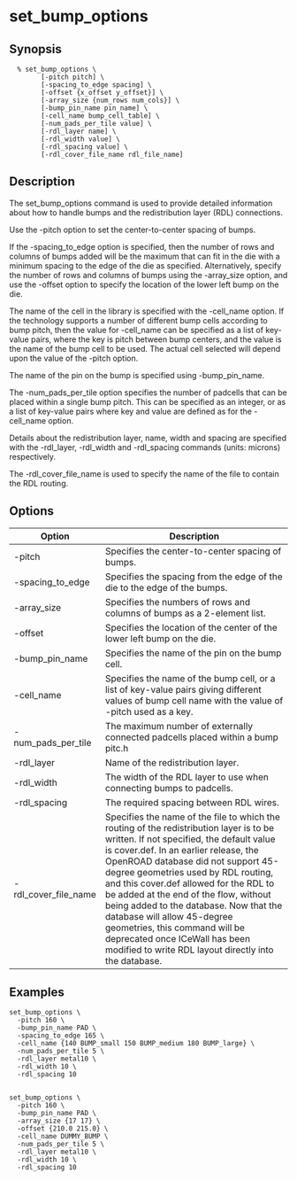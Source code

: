 # set_bump_options

## Synopsis
```
  % set_bump_options \
        [-pitch pitch] \
        [-spacing_to_edge spacing] \
        [-offset {x_offset y_offset}] \
        [-array_size {num_rows num_cols}] \
        [-bump_pin_name pin_name] \
        [-cell_name bump_cell_table] \
        [-num_pads_per_tile value] \
        [-rdl_layer name] \
        [-rdl_width value] \
        [-rdl_spacing value] \
        [-rdl_cover_file_name rdl_file_name]
```

## Description
The set_bump_options command is used to provide detailed information about how to handle bumps and the redistribution layer (RDL) connections.

Use the -pitch option to set the center-to-center spacing of bumps.

If the -spacing_to_edge option is specified, then the number of rows and columns of bumps added will be the maximum that can fit in the die with a minimum spacing to the edge of the die as specified. Alternatively, specify the number of rows and columns of bumps using the -array_size option, and use the -offset option to specify the location of the lower left bump on the die.

The name of the cell in the library is specified with the -cell_name option. If the technology supports a number of different bump cells according to bump pitch, then the value for -cell_name can be specified as a list of key-value pairs, where the key is pitch between bump centers, and the value is the name of the bump cell to be used. The actual cell selected will depend upon the value of the -pitch option.

The name of the pin on the bump is specified using -bump_pin_name.

The -num_pads_per_tile option specifies the number of padcells that can be placed within a single bump pitch. This can be specified as an integer, or as a list of key-value pairs where key and value are defined as for the -cell_name option.

Details about the redistribution layer, name, width and spacing are specified with the -rdl_layer, -rdl_width and -rdl_spacing commands (units: microns) respectively.

The -rdl_cover_file_name is used to specify the name of the file to contain the RDL routing.

## Options

| Option | Description |
| --- | --- |
| -pitch | Specifies the center-to-center spacing of bumps. |
| -spacing_to_edge | Specifies the spacing from the edge of the die to the edge of the bumps. |
| -array_size | Specifies the numbers of rows and columns of bumps as a 2-element list. |
| -offset | Specifies the location of the center of the lower left bump on the die. |
| -bump_pin_name | Specifies the name of the pin on the bump cell. |
| -cell_name | Specifies the name of the bump cell, or a list of key-value pairs giving different values of bump cell name with the value of -pitch used as a key. |
| -num_pads_per_tile | The maximum number of externally connected padcells placed within a bump pitc.h |
| -rdl_layer | Name of the redistribution layer. |
| -rdl_width | The width of the RDL layer to use when connecting bumps to padcells. |
| -rdl_spacing | The required spacing between RDL wires. |
| -rdl_cover_file_name | Specifies the name of the file to which the routing of the redistribution layer is to be written. If not specified, the default value is cover.def.  In an earlier release, the OpenROAD database did not support 45-degree geometries used by RDL routing, and this cover.def allowed for the RDL to be added at the end of the flow, without being added to the database. Now that the database will allow 45-degree geometries, this command will be deprecated once ICeWall has been modified to write RDL layout directly into the database. |

## Examples
```
set_bump_options \
  -pitch 160 \
  -bump_pin_name PAD \
  -spacing_to_edge 165 \
  -cell_name {140 BUMP_small 150 BUMP_medium 180 BUMP_large} \
  -num_pads_per_tile 5 \
  -rdl_layer metal10 \
  -rdl_width 10 \
  -rdl_spacing 10


set_bump_options \
  -pitch 160 \
  -bump_pin_name PAD \
  -array_size {17 17} \
  -offset {210.0 215.0} \
  -cell_name DUMMY_BUMP \
  -num_pads_per_tile 5 \
  -rdl_layer metal10 \
  -rdl_width 10 \
  -rdl_spacing 10
```

